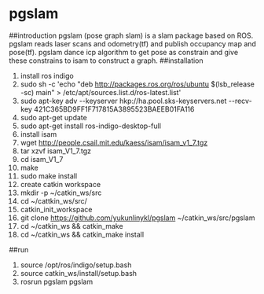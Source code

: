 # pgslam
##introduction
pgslam (pose graph slam) is a slam package based on ROS. pgslam reads laser scans and odometry(tf) and publish occupancy map and pose(tf). pgslam dance icp algorithm to get pose as constrain and give these constrains to isam to construct a graph.
##installation
1. install ros indigo
 1. sudo sh -c 'echo "deb http://packages.ros.org/ros/ubuntu $(lsb_release -sc) main" > /etc/apt/sources.list.d/ros-latest.list'
 2. sudo apt-key adv --keyserver hkp://ha.pool.sks-keyservers.net --recv-key 421C365BD9FF1F717815A3895523BAEEB01FA116
 3. sudo apt-get update
 4. sudo apt-get install ros-indigo-desktop-full
2. install isam
 1. wget http://people.csail.mit.edu/kaess/isam/isam_v1_7.tgz
 2. tar xzvf isam_V1_7.tgz
 3. cd isam_V1_7
 4. make
 5. sudo make install
3. create catkin workspace
 1. mkdir -p ~/catkin_ws/src
 2. cd ~/cattkin_ws/src/
 3. catkin_init_workspace
5. git clone https://github.com/yukunlinykl/pgslam ~/catkin_ws/src/pgslam
6. cd ~/catkin_ws && catkin_make
7. cd ~/catkin_ws && catkin_make install

##run
1. source /opt/ros/indigo/setup.bash
2. source catkin_ws/install/setup.bash
3. rosrun pgslam pgslam
